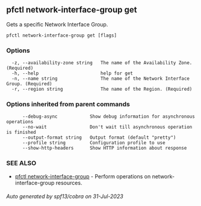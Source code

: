 ## pfctl network-interface-group get

Gets a specific Network Interface Group.

```
pfctl network-interface-group get [flags]
```

### Options

```
  -z, --availability-zone string   The name of the Availability Zone. (Required)
  -h, --help                       help for get
  -n, --name string                The name of the Network Interface Group. (Required)
  -r, --region string              The name of the Region. (Required)
```

### Options inherited from parent commands

```
      --debug-async            Show debug information for asynchronous operations
      --no-wait                Don't wait till asynchronous operation is finished
      --output-format string   Output format (default "pretty")
      --profile string         Configuration profile to use
      --show-http-headers      Show HTTP information about response
```

### SEE ALSO

* [pfctl network-interface-group](pfctl_network-interface-group.md)	 - Perform operations on network-interface-group resources.

###### Auto generated by spf13/cobra on 31-Jul-2023
